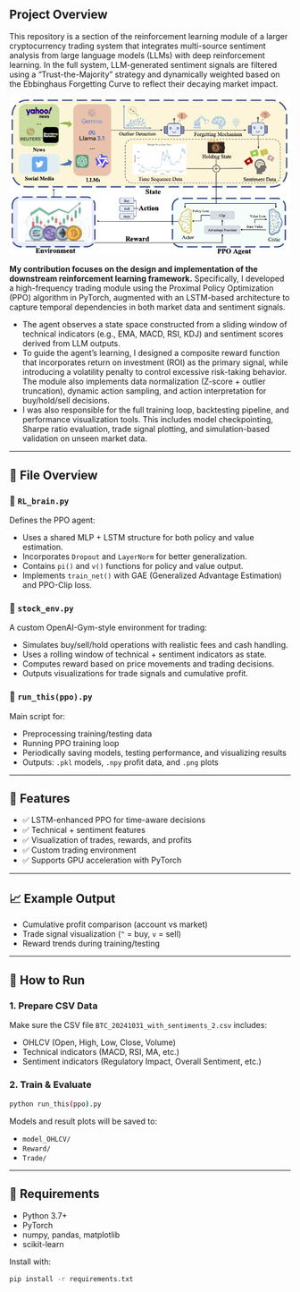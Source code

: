 ## Project Overview
This repository is a section of the reinforcement learning module of a larger cryptocurrency trading system that integrates multi-source sentiment analysis from large language models (LLMs) with deep reinforcement learning. In the full system, LLM-generated sentiment signals are filtered using a “Trust-the-Majority” strategy and dynamically weighted based on the Ebbinghaus Forgetting Curve to reflect their decaying market impact.

![System Framework](images/FrameWork.png)

**My contribution focuses on the design and implementation of the downstream reinforcement learning framework.** Specifically, I developed a high-frequency trading module using the Proximal Policy Optimization (PPO) algorithm in PyTorch, augmented with an LSTM-based architecture to capture temporal dependencies in both market data and sentiment signals. 
- The agent observes a state space constructed from a sliding window of technical indicators (e.g., EMA, MACD, RSI, KDJ) and sentiment scores derived from LLM outputs.
- To guide the agent’s learning, I designed a composite reward function that incorporates return on investment (ROI) as the primary signal, while introducing a volatility penalty to control excessive risk-taking behavior. The module also implements data normalization (Z-score + outlier truncation), dynamic action sampling, and action interpretation for buy/hold/sell decisions.
- I was also responsible for the full training loop, backtesting pipeline, and performance visualization tools. This includes model checkpointing, Sharpe ratio evaluation, trade signal plotting, and simulation-based validation on unseen market data.

---

## 📂 File Overview

### 🧠 `RL_brain.py`
Defines the PPO agent:
- Uses a shared MLP + LSTM structure for both policy and value estimation.
- Incorporates `Dropout` and `LayerNorm` for better generalization.
- Contains `pi()` and `v()` functions for policy and value output.
- Implements `train_net()` with GAE (Generalized Advantage Estimation) and PPO-Clip loss.

### 🧪 `stock_env.py`
A custom OpenAI-Gym-style environment for trading:
- Simulates buy/sell/hold operations with realistic fees and cash handling.
- Uses a rolling window of technical + sentiment indicators as state.
- Computes reward based on price movements and trading decisions.
- Outputs visualizations for trade signals and cumulative profit.

### 🏃 `run_this(ppo).py`
Main script for:
- Preprocessing training/testing data
- Running PPO training loop
- Periodically saving models, testing performance, and visualizing results
- Outputs: `.pkl` models, `.npy` profit data, and `.png` plots

---

## 🎯 Features

- ✅ LSTM-enhanced PPO for time-aware decisions
- ✅ Technical + sentiment features
- ✅ Visualization of trades, rewards, and profits
- ✅ Custom trading environment
- ✅ Supports GPU acceleration with PyTorch

---

## 📈 Example Output

- Cumulative profit comparison (account vs market)
- Trade signal visualization (`^` = buy, `v` = sell)
- Reward trends during training/testing

---

## 🧰 How to Run

### 1. Prepare CSV Data
Make sure the CSV file `BTC_20241031_with_sentiments_2.csv` includes:
- OHLCV (Open, High, Low, Close, Volume)
- Technical indicators (MACD, RSI, MA, etc.)
- Sentiment indicators (Regulatory Impact, Overall Sentiment, etc.)

### 2. Train & Evaluate
```bash
python run_this(ppo).py
```

Models and result plots will be saved to:
- `model_OHLCV/`
- `Reward/`
- `Trade/`

---

## 📌 Requirements

- Python 3.7+
- PyTorch
- numpy, pandas, matplotlib
- scikit-learn

Install with:
```bash
pip install -r requirements.txt
```

